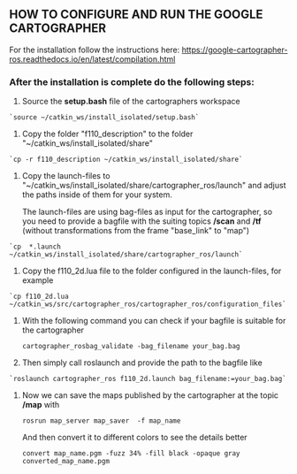 ## HOW TO CONFIGURE AND RUN THE GOOGLE CARTOGRAPHER

For the installation follow the instructions here:
<https://google-cartographer-ros.readthedocs.io/en/latest/compilation.html>

### After the installation is complete do the following steps:

 1.  Source the **setup.bash** file of the cartographers workspace 
 
    `source ~/catkin_ws/install_isolated/setup.bash`

 1.  Copy the folder "f110_description" to the folder "~/catkin_ws/install_isolated/share" 
 
    `cp -r f110_description ~/catkin_ws/install_isolated/share`
 
 1.  Copy the launch-files to "~/catkin_ws/install_isolated/share/cartographer_ros/launch" and adjust the paths inside of them for your system.
 
     The launch-files are using bag-files as input for the cartographer, 
     so you need to provide a bagfile with the suiting topics **/scan** and **/tf** (without transformations from the frame "base_link" to "map")
 
    `cp  *.launch ~/catkin_ws/install_isolated/share/cartographer_ros/launch`

 1.  Copy the f110_2d.lua file to the folder configured in the launch-files, for example

    `cp f110_2d.lua ~/catkin_ws/src/cartographer_ros/cartographer_ros/configuration_files`

 1. With the following command you can check if your bagfile is suitable for the cartographer
    
    `cartographer_rosbag_validate -bag_filename your_bag.bag`

 1.  Then simply call roslaunch and provide the path to the bagfile like

    `roslaunch cartographer_ros f110_2d.launch bag_filename:=your_bag.bag`

 1. Now we can save the maps published by the cartographer at the topic **/map** with

    `rosrun map_server map_saver  -f map_name`

    And then convert it to different colors to see the details better

    `convert map_name.pgm -fuzz 34% -fill black -opaque gray converted_map_name.pgm`
